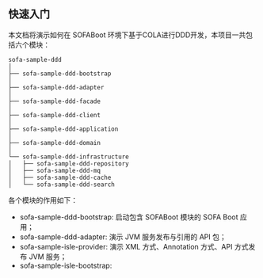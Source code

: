 ## 快速入门

本文档将演示如何在 SOFABoot 环境下基于COLA进行DDD开发，本项目一共包括六个模块：

```text
sofa-sample-ddd
│
├── sofa-sample-ddd-bootstrap 
│ 
├── sofa-sample-ddd-adapter
│ 
├── sofa-sample-ddd-facade
│ 
├── sofa-sample-ddd-client 
│ 
├── sofa-sample-ddd-application
│ 
├── sofa-sample-ddd-domain 
│ 
└── sofa-sample-ddd-infrastructure 
│   ├── sofa-sample-ddd-repository
│   ├── sofa-sample-ddd-mq
│   ├── sofa-sample-ddd-cache
│   └── sofa-sample-ddd-search
```
各个模块的作用如下：

- sofa-sample-ddd-bootstrap: 启动包含 SOFABoot 模块的 SOFA Boot 应用；
- sofa-sample-ddd-adapter: 演示 JVM 服务发布与引用的 API 包；
- sofa-sample-isle-provider: 演示 XML 方式、Annotation 方式、API 方式发布 JVM 服务；
- sofa-sample-isle-bootstrap: 